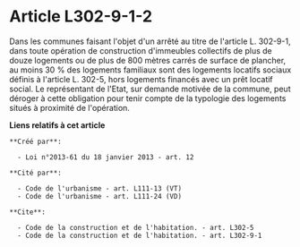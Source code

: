 # Article L302-9-1-2

Dans les communes faisant l'objet d'un arrêté au titre de l'article L. 302-9-1, dans toute opération de construction
d'immeubles collectifs de plus de douze logements ou de plus de 800 mètres carrés de surface de plancher, au moins 30 % des
logements familiaux sont des logements locatifs sociaux définis à l'article L. 302-5, hors logements financés avec un prêt
locatif social. Le représentant de l'Etat, sur demande motivée de la commune, peut déroger à cette obligation pour tenir
compte de la typologie des logements situés à proximité de l'opération.

**Liens relatifs à cet article**

	**Créé par**:

	  - Loi n°2013-61 du 18 janvier 2013 - art. 12

	**Cité par**:

	  - Code de l'urbanisme - art. L111-13 (VT)
	  - Code de l'urbanisme - art. L111-24 (VD)

	**Cite**:

	  - Code de la construction et de l'habitation. - art. L302-5
	  - Code de la construction et de l'habitation. - art. L302-9-1
